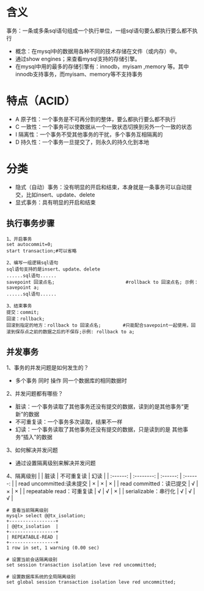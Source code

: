 # 含义

事务：一条或多条sql语句组成一个执行单位，一组sql语句要么都执行要么都不执行

- 概念：在mysql中的数据用各种不同的技术存储在文件（或内存）中。
- 通过show engines；来查看mysql支持的存储引擎。
- 在mysql中用的最多的存储引擎有：innodb，myisam ,memory 等。其中innodb支持事务，而myisam、memory等不支持事务


# 特点（ACID）
- A 原子性：一个事务是不可再分割的整体，要么都执行要么都不执行
- C 一致性：一个事务可以使数据从一个一致状态切换到另外一个一致的状态
- I 隔离性：一个事务不受其他事务的干扰，多个事务互相隔离的
- D 持久性：一个事务一旦提交了，则永久的持久化到本地

# 分类

- 隐式（自动）事务：没有明显的开启和结束，本身就是一条事务可以自动提交，比如insert、update、delete
- 显式事务：具有明显的开启和结束

执行事务步骤
---
```
1、开启事务
set autocommit=0;
start transaction;#可以省略

2、编写一组逻辑sql语句
sql语句支持的是insert、update、delete
......sql语句......
savepoint 回滚点名;                          #rollback to 回滚点名; 示例：savepoint a;
......sql语句......

3、结束事务
提交：commit;
回滚：rollback;
回滚到指定的地方：rollback to 回滚点名;        #只能配合savepoint一起使用，回滚到保存点之前的数据之后的不保存;示例: rollback to a;
```

并发事务
---
1、事务的并发问题是如何发生的？
- 多个事务 同时 操作 同一个数据库的相同数据时

2、并发问题都有哪些？
- 脏读：一个事务读取了其他事务还没有提交的数据，读到的是其他事务“更新”的数据
- 不可重复读：一个事务多次读取，结果不一样
- 幻读：一个事务读取了其他事务还没有提交的数据，只是读到的是 其他事务“插入”的数据

3、如何解决并发问题
- 通过设置隔离级别来解决并发问题

4、隔离级别
|  	| 脏读 | 不可重复读 | 幻读 |
| :------: | :--------: | :------: | :------: |
| read uncommitted:读未提交 | × | × | × |
| read committed：读已提交 | √ | × | × |
| repeatable read：可重复读 | √ | √ | × |
| serializable：串行化 | √ | √ | √ |


```
# 查看当前隔离级别
mysql> select @@tx_isolation;
+-----------------+
| @@tx_isolation  |
+-----------------+
| REPEATABLE-READ |
+-----------------+
1 row in set, 1 warning (0.00 sec)

# 设置当前会话隔离级别
set session transaction isolation leve red uncommitted;

# 设置数据库系统的全局隔离级别
set global session transaction isolation leve red uncommitted;
```
